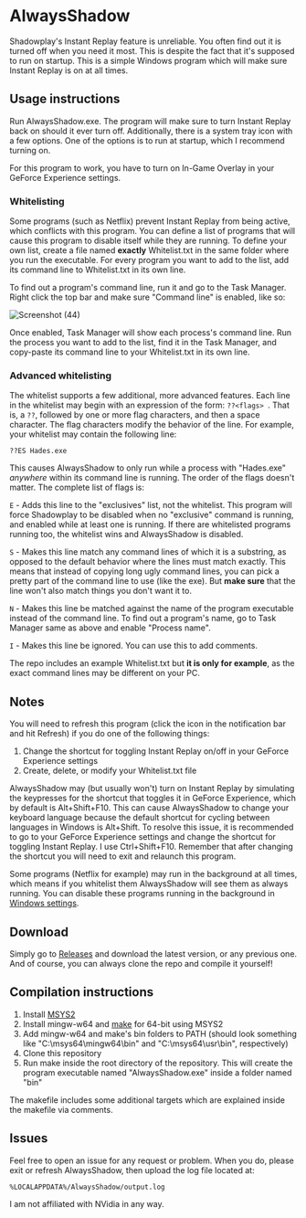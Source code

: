 # AlwaysShadow

Shadowplay's Instant Replay feature is unreliable. You often find out it is turned off when you need it most. This is despite the fact that it's supposed to run on startup. This is a simple Windows program which will make sure Instant Replay is on at all times.

## Usage instructions

Run AlwaysShadow.exe. The program will make sure to turn Instant Replay back on should it ever turn off. Additionally, there is a system tray icon with a few options. One of the options is to run at startup, which I recommend turning on.

For this program to work, you have to turn on In-Game Overlay in your GeForce Experience settings.

### Whitelisting

Some programs (such as Netflix) prevent Instant Replay from being active, which conflicts with this program. You can define a list of programs that will cause this program to disable itself while they are running. To define your own list, create a file named **exactly** Whitelist.txt in the same folder where you run the executable. For every program you want to add to the list, add its command line to Whitelist.txt in its own line.

To find out a program's command line, run it and go to the Task Manager. Right click the top bar and make sure "Command line" is enabled, like so:

![Screenshot (44)](https://user-images.githubusercontent.com/30209851/132571330-e7a0415e-78b2-42d2-9607-4f8e8759c4cd.png)

Once enabled, Task Manager will show each process's command line. Run the process you want to add to the list, find it in the Task Manager, and copy-paste its command line to your Whitelist.txt in its own line.

### Advanced whitelisting

The whitelist supports a few additional, more advanced features. Each line in the whitelist may begin with an expression of the form: `??<flags> `. That is, a `??`, followed by one or more flag characters, and then a space character. The flag characters modify the behavior of the line. For example, your whitelist may contain the following line:

```
??ES Hades.exe
```

This causes AlwaysShadow to only run while a process with "Hades.exe" *anywhere* within its command line is running. The order of the flags doesn't matter. The complete list of flags is:

`E` - Adds this line to the "exclusives" list, not the whitelist. This program will force Shadowplay to be disabled when no "exclusive" command is running, and enabled while at least one is running. If there are whitelisted programs running too, the whitelist wins and AlwaysShadow is disabled.

`S` - Makes this line match any command lines of which it is a substring, as opposed to the default behavior where the lines must match exactly. This means that instead of copying long ugly command lines, you can pick a pretty part of the command line to use (like the exe). But **make sure** that the line won't also match things you don't want it to.

`N` - Makes this line be matched against the name of the program executable instead of the command line. To find out a program's name, go to Task Manager same as above and enable "Process name".

`I` - Makes this line be ignored. You can use this to add comments.

The repo includes an example Whitelist.txt but **it is only for example**, as the exact command lines may be different on your PC.

## Notes

You will need to refresh this program (click the icon in the notification bar and hit Refresh) if you do one of the following things:
1. Change the shortcut for toggling Instant Replay on/off in your GeForce Experience settings
2. Create, delete, or modify your Whitelist.txt file

AlwaysShadow may (but usually won't) turn on Instant Replay by simulating the keypresses for the shortcut that toggles it in GeForce Experience, which by default is Alt+Shift+F10. This can cause AlwaysShadow to change your keyboard language because the default shortcut for cycling between languages in Windows is Alt+Shift. To resolve this issue, it is recommended to go to your GeForce Experience settings and change the shortcut for toggling Instant Replay. I use Ctrl+Shift+F10. Remember that after changing the shortcut you will need to exit and relaunch this program.

Some programs (Netflix for example) may run in the background at all times, which means if you whitelist them AlwaysShadow will see them as always running. You can disable these programs running in the background in [Windows settings](https://support.microsoft.com/en-us/windows/windows-background-apps-and-your-privacy-83f2de44-d2d9-2b29-4649-2afe0913360a).

## Download

Simply go to [Releases](https://github.com/Verpous/AlwaysShadow/releases) and download the latest version, or any previous one. And of course, you can always clone the repo and compile it yourself!

## Compilation instructions

1. Install [MSYS2](https://www.msys2.org/)
2. Install mingw-w64 and [make](https://www.gnu.org/software/make/) for 64-bit using MSYS2
3. Add mingw-w64 and make's bin folders to PATH (should look something like "C:\msys64\mingw64\bin" and "C:\msys64\usr\bin", respectively)
4. Clone this repository
5. Run make inside the root directory of the repository. This will create the program executable named "AlwaysShadow.exe" inside a folder named "bin"

The makefile includes some additional targets which are explained inside the makefile via comments.

## Issues

Feel free to open an issue for any request or problem. When you do, please exit or refresh AlwaysShadow, then upload the log file located at:

```
%LOCALAPPDATA%/AlwaysShadow/output.log
```

I am not affiliated with NVidia in any way.